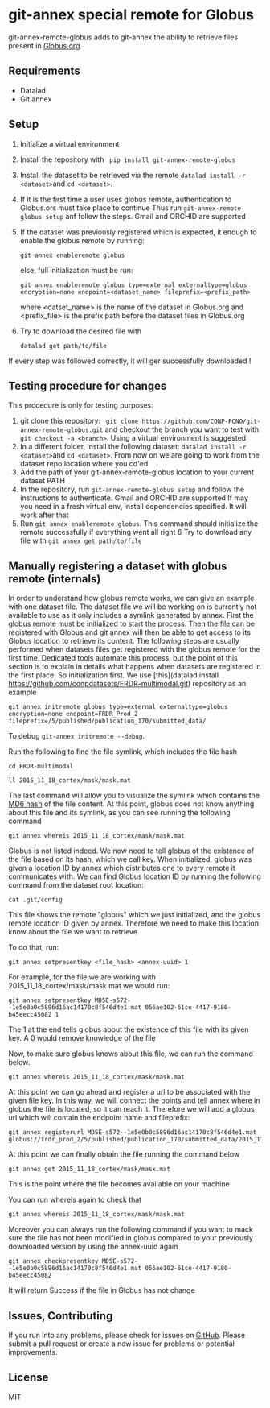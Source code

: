 # git-annex special remote for Globus 

git-annex-remote-globus adds to git-annex the ability to retrieve files present in [Globus.org](https://www.globus.org/).


## Requirements

* Datalad
* Git annex


## Setup

1. Initialize a virtual environment
2. Install the repository with ``` pip install git-annex-remote-globus```
3. Install the dataset to be retrieved via the remote ```datalad install -r <dataset>```and ```cd <dataset>```. 
4. If it is the first time a user uses globus remote, authentication to Globus.ors must take place to continue
    Thus run ```git-annex-remote-globus setup``` anf follow the steps. Gmail and ORCHID are supported
5. If the dataset was previously registered which is expected, it enough to enable the globus remote by running:
    
    ```git annex enableremote globus```
    
    else, full initialization must be run:
    
    ```git annex enableremote globus type=external externaltype=globus encryption=none endpoint=<dataset_name> fileprefix=<prefix_path>```
    
    where <datset_name> is the name of the dataset in Globus.org and <prefix_file> is the prefix path before the dataset files in Globus.org
6. Try to download the desired file with
    
    ```datalad get path/to/file```
    
If every step was followed correctly, it will ger successfully downloaded !


## Testing procedure for changes

This procedure is only for testing purposes:

1. git clone this repository: ``` git clone https://github.com/CONP-PCNO/git-annex-remote-globus.git``` and checkout the branch you want to test
    with `git checkout -a <branch>`. Using a virtual environment is suggested
2. In a different folder, install the following dataset: ```datalad install -r <dataset>```and ```cd <dataset>```. 
From now on we are going to work from the dataset repo location where you cd'ed
3. Add the path of your git-annex-remote-globus location to your current dataset PATH
4. In the repository, run `git-annex-remote-globus setup` and follow the instructions to authenticate. Gmail and ORCHID are supported
    If may you need in a fresh virtual env, install dependencies specified. It will work after that
5. Run `git annex enableremote globus`. This command should initialize the remote successfully if everything went all right
6 Try to download any file with `git annex get path/to/file`


## Manually registering a dataset with globus remote (internals)

In order to understand how globus remote works, we can give an example with one dataset file. 
The dataset file we will be working on is currently not available to use as it only includes a symlink generated by annex. 
First the globus remote must be initialized to start the process. Then the file can be registered with Globus and git annex
will then be able to get access to its Globus location to retrieve its content. 
The following steps are usually performed when datasets files get registered with the globus remote 
for the first time. Dedicated tools automate this process, but the point of this section is to explain in details what
happens when datasets are registered in the first place. So initialization first. 
We use [this](datalad install https://github.com/conpdatasets/FRDR-multimodal.git) repository as an example

```
git annex initremote globus type=external externaltype=globus encryption=none endpoint=FRDR_Prod_2 fileprefix=/5/published/publication_170/submitted_data/
```
To debug `git-annex initremote --debug`.

Run the following to find the file symlink, which includes the file hash

```
cd FRDR-multimodal
```
```
ll 2015_11_18_cortex/mask/mask.mat
```

The last command will allow you to visualize the symlink which contains the [MD6 hash](https://en.wikipedia.org/wiki/MD5) of the file content.
At this point, globus does not know anything about this file and its symlink, as you can see running the following command

```
git annex whereis 2015_11_18_cortex/mask/mask.mat
```

Globus is not listed indeed. We now need to tell globus of the existence of the file based on its hash, which we call key.
When initialized, globus was given a location ID by annex which distributes one to every remote it communicates with.
We can find Globus location ID by running the following command from the dataset root location:

```
cat .git/config
```

This file shows the remote "globus" which we just initialized, and the globus remote location ID given by annex. 
Therefore we need to make this location know about the file we want to retrieve.

To do that, run:

```
git annex setpresentkey <file_hash> <annex-uuid> 1
```

For example, for the file we are working with 2015_11_18_cortex/mask/mask.mat we would run:

```
git annex setpresentkey MD5E-s572--1e5e0b0c5896d16ac14170c8f546d4e1.mat 056ae102-61ce-4417-9180-b45eecc45082 1
```

The 1 at the end tells globus about the existence of this file with its given key. A 0 would remove knowledge of the file

Now, to make sure globus knows about this file, we can run the command below.

``` 
git annex whereis 2015_11_18_cortex/mask/mask.mat
```

At this point we can go ahead and register a url to be associated with the given file key. In this way, we will connect the points and tell annex where in globus
the file is located, so it can reach it. Therefore we will add a globus url which will contain the endpoint name and fileprefix:

```
git annex registerurl MD5E-s572--1e5e0b0c5896d16ac14170c8f546d4e1.mat globus://frdr_prod_2/5/published/publication_170/submitted_data/2015_11_18_cortex/mask/mask.mat
```

At this point we can finally obtain the file running the command below
```
git annex get 2015_11_18_cortex/mask/mask.mat
```

This is the point where the file becomes available on your machine

You can run whereis again to check that

``` 
git annex whereis 2015_11_18_cortex/mask/mask.mat
```


Moreover you can always run the following command if you want to mack sure the file has not been modified in globus compared to your previously downloaded version
by using the annex-uuid again

```
git annex checkpresentkey MD5E-s572--1e5e0b0c5896d16ac14170c8f546d4e1.mat 056ae102-61ce-4417-9180-b45eecc45082
```

It will return Success if the file in Globus has not change


## Issues, Contributing

If you run into any problems, please check for issues on [GitHub](https://github.com/CONP-PCNO/git-annex-remote-globus/issues).
Please submit a pull request or create a new issue for problems or potential improvements.

## License

MIT

